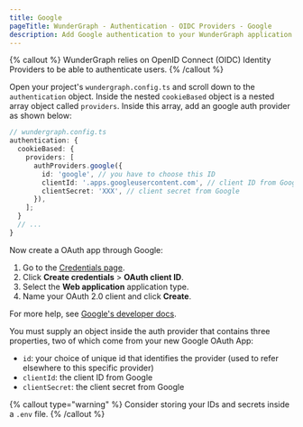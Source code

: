```yaml
---
title: Google
pageTitle: WunderGraph - Authentication - OIDC Providers - Google
description: Add Google authentication to your WunderGraph application.
---
```


{% callout %}
WunderGraph relies on OpenID Connect (OIDC) Identity Providers to be able to authenticate users.
{% /callout %}

Open your project's `wundergraph.config.ts` and scroll down to the `authentication` object.
Inside the nested `cookieBased` object is a nested array object called `providers`.
Inside this array, add an google auth provider as shown below:

```typescript
// wundergraph.config.ts
authentication: {
  cookieBased: {
    providers: [
      authProviders.google({
        id: 'google', // you have to choose this ID
        clientId: '.apps.googleusercontent.com', // client ID from Google
        clientSecret: 'XXX', // client secret from Google
      }),
    ];
  }
  // ...
}
```

Now create a OAuth app through Google:

1. Go to the [Credentials page](https://console.developers.google.com/apis/credentials).
2. Click **Create credentials** > **OAuth client ID**.
3. Select the **Web application** application type.
4. Name your OAuth 2.0 client and click **Create**.

For more help, see [Google's developer docs](https://developers.google.com/identity/sign-in/web/sign-in).

You must supply an object inside the auth provider that contains three properties,
two of which come from your new Google OAuth App:

- `id`: your choice of unique id that identifies the provider (used to refer elsewhere to this specific provider)
- `clientId`: the client ID from Google
- `clientSecret`: the client secret from Google

{% callout type="warning" %}
Consider storing your IDs and secrets inside a `.env` file.
{% /callout %}
